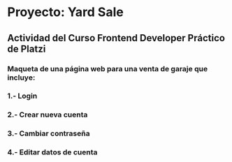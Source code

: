 # Proyecto: Yard Sale
## Actividad del Curso Frontend Developer Práctico de Platzi
### Maqueta de una página web para una venta de garaje que incluye:
### 1.- Login
### 2.- Crear nueva cuenta
### 3.- Cambiar contraseña
### 4.- Editar datos de cuenta
